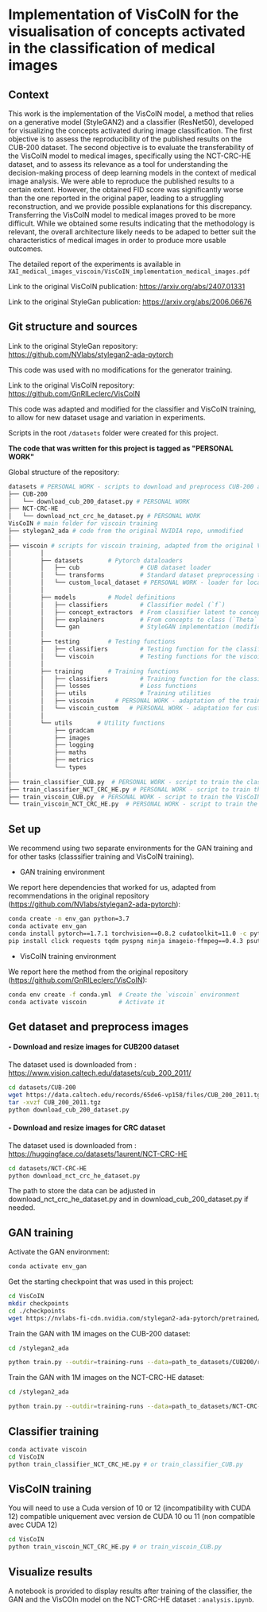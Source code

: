 # Implementation of VisCoIN for the visualisation of concepts activated in the classification of medical images

## Context

This work is the implementation of the VisCoIN model, a method that relies on a 
generative model (StyleGAN2) and a classifier (ResNet50), developed 
for visualizing the concepts activated during image classification.
The first objective is to assess the reproducibility of the published results on 
the CUB-200 dataset. The second objective is to evaluate the transferability of the
VisCoIN model to medical images, specifically using the NCT-CRC-HE dataset, and 
to assess its relevance as a tool for understanding the decision-making 
process of deep learning models in the context of medical image analysis. 
We were able to reproduce the published results to a certain extent. However, the
obtained FID score was significantly worse than the one reported in the original paper, leading 
to a struggling reconstruction, and we provide possible explanations for this discrepancy.
Transferring the VisCoIN model to medical images proved to be more difficult. While we
obtained some results indicating that the methodology is relevant, the overall architecture 
likely needs to be adaped to better suit the characteristics of medical images in order to produce more
usable outcomes.

The detailed report of the experiments is available in ```XAI_medical_images_viscoin/VisCoIN_implementation_medical_images.pdf```

Link to the original VisCoIN publication: https://arxiv.org/abs/2407.01331

Link to the original StyleGan publication: https://arxiv.org/abs/2006.06676 


## Git structure and sources

Link to the original StyleGan repository: https://github.com/NVlabs/stylegan2-ada-pytorch

This code was used with no modifications for the generator training.

Link to the original VisCoIN repository: https://github.com/GnRlLeclerc/VisCoIN

This code was adapted and modified for the classifier and VisCoIN training, to allow for new dataset usage and variation in experiments.

Scripts in the root ```/datasets``` folder were created for this project. 

 <strong>The code that was written for this project is tagged as "PERSONAL WORK"</strong>

 Global structure of the repository:


```bash
datasets # PERSONAL WORK - scripts to download and preprocess CUB-200 and NCT-CRC-HE datasets
├── CUB-200
│   └── download_cub_200_dataset.py # PERSONAL WORK 
├── NCT-CRC-HE
│   └── download_nct_crc_he_dataset.py # PERSONAL WORK
VisCoIN # main folder for viscoin training
├── stylegan2_ada # code from the original NVIDIA repo, unmodified 
│
├── viscoin # scripts for viscoin training, adapted from the original VisCoIN repo
│        │
│        ├── datasets       # Pytorch dataloaders
│        │   ├── cub                 # CUB dataset loader
│        │   └── transforms          # Standard dataset preprocessing transformations
│        │   └── custom_local_dataset # PERSONAL WORK - loader for local NCT-CRC_HE dataset
│        │
│        ├── models         # Model definitions
│        │   ├── classifiers         # Classifier model (`f`)
│        │   ├── concept_extractors  # From classifier latent to concepts (`Psi` in VisCoIN)
│        │   ├── explainers          # From concepts to class (`Theta` in VisCoIN)
│        │   └── gan                 # StyleGAN implementation (modified stylegan2_ada)
│        │
│        ├── testing        # Testing functions
│        │   ├── classifiers         # Testing function for the classifier
│        │   └── viscoin             # Testing functions for the viscoin ensemble
│        │
│        ├── training       # Training functions
│        │   ├── classifiers         # Training function for the classifier
│        │   ├── losses              # Loss functions
│        │   ├── utils               # Training utilities
│        │   ├── viscoin      # PERSONAL WORK - adaptation of the training function for the viscoin
│        │   └── viscoin_custom   # PERSONAL WORK - adaptation for custom parameters
│        │
│        └── utils       # Utility functions
│            ├── gradcam         
│            ├── images              
│            ├── logging              
│            ├── maths               
│            ├── metrics               
│            └── types        
│
├── train_classifier_CUB.py  # PERSONAL WORK - script to train the classifier on the CUB-200 dataset
├── train_classifier_NCT_CRC_HE.py # PERSONAL WORK - script to train the classifier on the NCT_CRC_HE dataset
├── train_viscoin_CUB.py  # PERSONAL WORK - script to train the VisCoIN model on the CUB-200 dataset
└── train_viscoin_NCT_CRC_HE.py  # PERSONAL WORK - script to train the VisCoIN model on the NCT_CRC_HE dataset
````


## Set up

We recommend using two separate environments for the GAN training and for other tasks (classsifier training and VisCoIN training).

* GAN training environment

We report here dependencies that worked for us, adapted from recommendations in the original repository (https://github.com/NVlabs/stylegan2-ada-pytorch):

````bash
conda create -n env_gan python=3.7
conda activate env_gan
conda install pytorch==1.7.1 torchvision==0.8.2 cudatoolkit=11.0 -c pytorch
pip install click requests tqdm pyspng ninja imageio-ffmpeg==0.4.3 psutil scipy 
````

* VisCoIN training environment

We report here the method from the original repository (https://github.com/GnRlLeclerc/VisCoIN):
```bash
conda env create -f conda.yml  # Create the `viscoin` environment
conda activate viscoin         # Activate it
```


## Get dataset and preprocess images

#### - Download and resize images for CUB200 dataset

The dataset used is downloaded from : https://www.vision.caltech.edu/datasets/cub_200_2011/

```bash
cd datasets/CUB-200
wget https://data.caltech.edu/records/65de6-vp158/files/CUB_200_2011.tgz
tar -xvzf CUB_200_2011.tgz
python download_cub_200_dataset.py
```

#### - Download and resize images for CRC dataset 

The dataset used is downloaded from : https://huggingface.co/datasets/1aurent/NCT-CRC-HE

```bash
cd datasets/NCT-CRC-HE
python download_nct_crc_he_dataset.py
```
The path to store the data can be adjusted in download_nct_crc_he_dataset.py and in download_cub_200_dataset.py if needed. 

## GAN training

Activate the GAN environment:
````bash
conda activate env_gan
````

Get the starting checkpoint that was used in this project:
````bash
cd VisCoIN
mkdir checkpoints
cd ./checkpoints
wget https://nvlabs-fi-cdn.nvidia.com/stylegan2-ada-pytorch/pretrained/paper-fig7c-training-set-sweeps/ffhq140k-paper256-ada.pkl
````

Train the GAN with 1M images on the CUB-200 dataset:
````bash
cd /stylegan2_ada

python train.py --outdir=training-runs --data=path_to_datasets/CUB200/resized_images_256 --gpus=1 --resume=path_to_VisCoIN/checkpoints/ffhq140k-paper256-ada.pkl --kimg=1000 --snap=10
````


Train the GAN with 1M images on the NCT-CRC-HE dataset:
````bash
cd /stylegan2_ada

python train.py --outdir=training-runs --data=path_to_datasets/NCT-CRC-HE/resized_images_256 --gpus=1 --resume=path_to_VisCoIN/checkpoints/ffhq140k-paper256-ada.pkl --kimg=1000 --snap=10
````


## Classifier training


````bash
conda activate viscoin
cd VisCoIN
python train_classifier_NCT_CRC_HE.py # or train_classifier_CUB.py
````

## VisCoIN training

You will need to use a Cuda version of 10 or 12 (incompatibility with CUDA 12)
compatible uniquement avec version de CUDA 10 ou 11 (non compatible avec CUDA 12)

````bash
cd VisCoIN
python train_viscoin_NCT_CRC_HE.py # or train_viscoin_CUB.py
````

## Visualize results 

A notebook is provided to display results after training of the classifier, the GAN and the VisCOIn model on the NCT-CRC-HE dataset : ```analysis.ipynb```.

